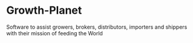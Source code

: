 # Growth-Planet
Software to assist growers, brokers, distributors, importers and shippers with their mission of feeding the World
